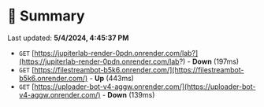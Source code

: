 # 📖 Summary
Last updated: **5/4/2024, 4:45:37 PM**

- `GET` [https://jupiterlab-render-0pdn.onrender.com/lab?](https://jupiterlab-render-0pdn.onrender.com/lab?) - **Down** (197ms)
- `GET` [https://filestreambot-b5k6.onrender.com/](https://filestreambot-b5k6.onrender.com/) - **Up** (443ms)
- `GET` [https://uploader-bot-v4-aggw.onrender.com/](https://uploader-bot-v4-aggw.onrender.com/) - **Down** (139ms)
